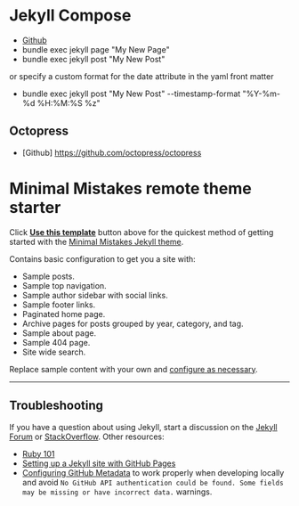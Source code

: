 # Jekyll Compose
- [Github](https://github.com/jekyll/jekyll-compose)
- bundle exec jekyll page "My New Page"
- bundle exec jekyll post "My New Post"

or specify a custom format for the date attribute in the yaml front matter

- bundle exec jekyll post "My New Post" --timestamp-format "%Y-%m-%d %H:%M:%S %z"

## Octopress
- [Github] https://github.com/octopress/octopress

# Minimal Mistakes remote theme starter

Click [**Use this template**](https://github.com/mmistakes/mm-github-pages-starter/generate) button above for the quickest method of getting started with the [Minimal Mistakes Jekyll theme](https://github.com/mmistakes/minimal-mistakes).

Contains basic configuration to get you a site with:

- Sample posts.
- Sample top navigation.
- Sample author sidebar with social links.
- Sample footer links.
- Paginated home page.
- Archive pages for posts grouped by year, category, and tag.
- Sample about page.
- Sample 404 page.
- Site wide search.

Replace sample content with your own and [configure as necessary](https://mmistakes.github.io/minimal-mistakes/docs/configuration/).

---

## Troubleshooting

If you have a question about using Jekyll, start a discussion on the [Jekyll Forum](https://talk.jekyllrb.com/) or [StackOverflow](https://stackoverflow.com/questions/tagged/jekyll). Other resources:

- [Ruby 101](https://jekyllrb.com/docs/ruby-101/)
- [Setting up a Jekyll site with GitHub Pages](https://jekyllrb.com/docs/github-pages/)
- [Configuring GitHub Metadata](https://github.com/jekyll/github-metadata/blob/master/docs/configuration.md#configuration) to work properly when developing locally and avoid `No GitHub API authentication could be found. Some fields may be missing or have incorrect data.` warnings.
